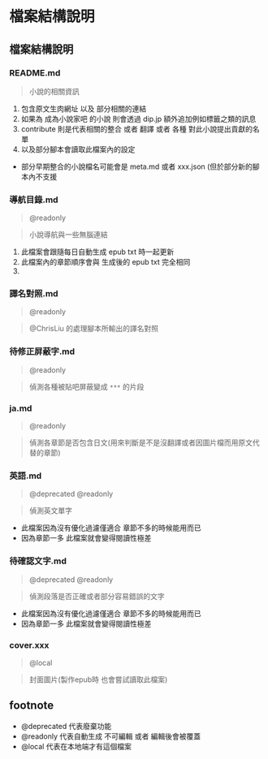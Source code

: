 # 檔案結構說明

## 檔案結構說明

### README.md

> 小說的相關資訊

1. 包含原文生肉網址 以及 部分相關的連結
2. 如果為 成為小說家吧 的小說 則會透過 dip.jp 額外追加例如標籤之類的訊息
3. contribute 則是代表相關的整合 或者 翻譯 或者 各種 對此小說提出貢獻的名單
4. 以及部分腳本會讀取此檔案內的設定

* 部分早期整合的小說檔名可能會是 meta.md 或者 xxx.json (但於部分新的腳本內不支援

### 導航目錄.md

> @readonly

> 小說導航與一些無腦連結

1. 此檔案會跟隨每日自動生成 epub txt 時一起更新
2. 此檔案內的章節順序會與 生成後的 epub txt 完全相同
3. 

### 譯名對照.md

> @readonly

> @ChrisLiu 的處理腳本所輸出的譯名對照

### 待修正屏蔽字.md

> @readonly

> 偵測各種被貼吧屏蔽變成 `***` 的片段

### ja.md

> @readonly

> 偵測各章節是否包含日文(用來判斷是不是沒翻譯或者因圖片檔而用原文代替的章節)

### 英語.md

> @deprecated @readonly

> 偵測英文單字

* 此檔案因為沒有優化過濾僅適合 章節不多的時候能用而已
* 因為章節一多 此檔案就會變得閱讀性極差

### 待確認文字.md

> @deprecated @readonly

> 偵測段落是否正確或者部分容易錯誤的文字

* 此檔案因為沒有優化過濾僅適合 章節不多的時候能用而已
* 因為章節一多 此檔案就會變得閱讀性極差

### cover.xxx

> @local

> 封面圖片(製作epub時 也會嘗試讀取此檔案)

## footnote

- @deprecated 代表廢棄功能
- @readonly 代表自動生成 不可編輯 或者 編輯後會被覆蓋
- @local 代表在本地端才有這個檔案
